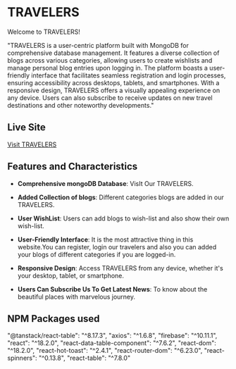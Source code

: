 # TRAVELERS

Welcome to TRAVELERS!

"TRAVELERS is a user-centric platform built with MongoDB for comprehensive database management. It features a diverse collection of blogs across various categories, allowing users to create wishlists and manage personal blog entries upon logging in. The platform boasts a user-friendly interface that facilitates seamless registration and login processes, ensuring accessibility across desktops, tablets, and smartphones. With a responsive design, TRAVELERS offers a visually appealing experience on any device. Users can also subscribe to receive updates on new travel destinations and other noteworthy developments."

## Live Site

[Visit TRAVELERS](https://travel-blog-cf01e.web.app)

## Features and Characteristics

- **Comprehensive mongoDB Database**: VisIt Our TRAVELERS.
- **Added Collection of blogs**: Different categories blogs are added in our TRAVELERS.
- **User WishList**: Users can add blogs to wish-list and also show their own wish-list.
- **User-Friendly Interface**: It is the most attractive thing in this website.You can register, login our travelers and also you can added your blogs of different categories if you are logged-in.
- **Responsive Design**: Access TRAVELERS from any device, whether it's your desktop, tablet, or smartphone.

- **Users Can Subscribe Us To Get Latest News**: To know about the beautiful places with marvelous journey.


## NPM Packages used

 "@tanstack/react-table": "^8.17.3",
    "axios": "^1.6.8",
    "firebase": "^10.11.1",
    "react": "^18.2.0",
    "react-data-table-component": "^7.6.2",
    "react-dom": "^18.2.0",
    "react-hot-toast": "^2.4.1",
    "react-router-dom": "^6.23.0",
    "react-spinners": "^0.13.8",
    "react-table": "^7.8.0"
